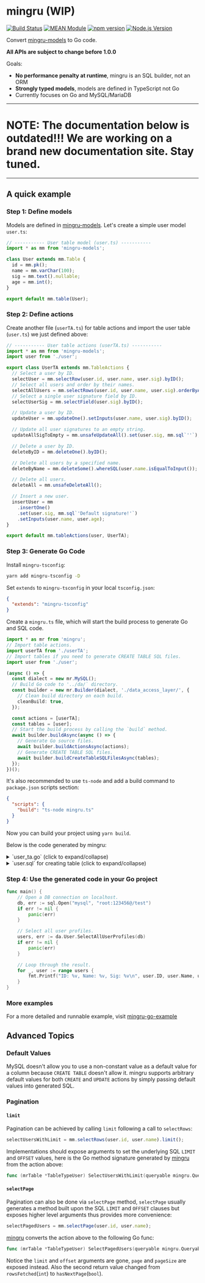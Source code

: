 # mingru (WIP)

[![Build Status](https://github.com/mgenware/mingru/workflows/Build/badge.svg)](https://github.com/mgenware/mingru/actions)
[![MEAN Module](https://img.shields.io/badge/MEAN%20Module-TypeScript-blue.svg?style=flat-square)](https://github.com/mgenware/MEAN-Module)
[![npm version](https://img.shields.io/npm/v/mingru.svg?style=flat-square)](https://npmjs.com/package/mingru)
[![Node.js Version](http://img.shields.io/node/v/mingru.svg?style=flat-square)](https://nodejs.org/en/)

Convert [mingru-models](https://github.com/mgenware/mingru-models) to Go code.

**All APIs are subject to change before 1.0.0**

Goals:

- **No performance penalty at runtime**, mingru is an SQL builder, not an ORM
- **Strongly typed models**, models are defined in TypeScript not Go
- Currently focuses on Go and MySQL/MariaDB

---

# NOTE: The documentation below is outdated!!! We are working on a brand new documentation site. Stay tuned.

---

## A quick example

### Step 1: Define models

Models are defined in [mingru-models](https://github.com/mgenware/mingru-models). Let's create a simple user model `user.ts`:

```ts
// ----------- User table model (user.ts) -----------
import * as mm from 'mingru-models';

class User extends mm.Table {
  id = mm.pk();
  name = mm.varChar(100);
  sig = mm.text().nullable;
  age = mm.int();
}

export default mm.table(User);
```

### Step 2: Define actions

Create another file (`userTA.ts`) for table actions and import the user table (`user.ts`) we just defined above:

```ts
// ----------- User table actions (userTA.ts) -----------
import * as mm from 'mingru-models';
import user from './user';

export class UserTA extends mm.TableActions {
  // Select a user by ID.
  selectUser = mm.selectRow(user.id, user.name, user.sig).byID();
  // Select all users and order by their names.
  selectAllUsers = mm.selectRows(user.id, user.name, user.sig).orderByAsc(user.name);
  // Select a single user signature field by ID.
  selectUserSig = mm.selectField(user.sig).byID();

  // Update a user by ID.
  updateUser = mm.updateOne().setInputs(user.name, user.sig).byID();

  // Update all user signatures to an empty string.
  updateAllSigToEmpty = mm.unsafeUpdateAll().set(user.sig, mm.sql`''`);

  // Delete a user by ID.
  deleteByID = mm.deleteOne().byID();

  // Delete all users by a specified name.
  deleteByName = mm.deleteSome().whereSQL(user.name.isEqualToInput());

  // Delete all users.
  deleteAll = mm.unsafeDeleteAll();

  // Insert a new user.
  insertUser = mm
    .insertOne()
    .set(user.sig, mm.sql`'Default signature!'`)
    .setInputs(user.name, user.age);
}

export default mm.tableActions(user, UserTA);
```

### Step 3: Generate Go Code

Install `mingru-tsconfig`:

```sh
yarn add mingru-tsconfig -D
```

Set `extends` to `mingru-tsconfig` in your local `tsconfig.json`:

```json
{
  "extends": "mingru-tsconfig"
}
```

Create a `mingru.ts` file, which will start the build process to generate Go and SQL code.

```ts
import * as mr from 'mingru';
// Import table actions.
import userTA from './userTA';
// Import tables if you need to generate CREATE TABLE SQL files.
import user from './user';

(async () => {
  const dialect = new mr.MySQL();
  // Build Go code to '../da/` directory.
  const builder = new mr.Builder(dialect, './data_access_layer/', {
    // Clean build directory on each build.
    cleanBuild: true,
  });

  const actions = [userTA];
  const tables = [user];
  // Start the build process by calling the `build` method.
  await builder.buildAsync(async () => {
    // Generate Go source files.
    await builder.buildActionsAsync(actions);
    // Generate CREATE TABLE SQL files.
    await builder.buildCreateTableSQLFilesAsync(tables);
  });
})();
```

It's also recommended to use `ts-node` and add a build command to `package.json` scripts section:

```json
{
  "scripts": {
    "build": "ts-node mingru.ts"
  }
}
```

Now you can build your project using `yarn build`.

Below is the code generated by mingru:

<details><summary>`user_ta.go` (click to expand/collapse)</summary>
<p>

```go
/******************************************************************************************
 * This file was automatically generated by mingru (https://github.com/mgenware/mingru)
 * Do not edit this file manually, your changes will be overwritten.
 ******************************************************************************************/

package da

import "github.com/mgenware/mingru-go-lib"

// TableTypeUser ...
type TableTypeUser struct {
}

// User ...
var User = &TableTypeUser{}

// ------------ Actions ------------

// DeleteAll ...
func (mrTable *TableTypeUser) DeleteAll(queryable mingru.Queryable) (int, error) {
	result, err := queryable.Exec("DELETE FROM `user`")
	return mingru.GetRowsAffectedIntWithError(result, err)
}

// DeleteByID ...
func (mrTable *TableTypeUser) DeleteByID(queryable mingru.Queryable, id uint64) error {
	result, err := queryable.Exec("DELETE FROM `user` WHERE `id` = ?", id)
	return mingru.CheckOneRowAffectedWithError(result, err)
}

// DeleteByName ...
func (mrTable *TableTypeUser) DeleteByName(queryable mingru.Queryable, name string) (int, error) {
	result, err := queryable.Exec("DELETE FROM `user` WHERE `name` = ?", name)
	return mingru.GetRowsAffectedIntWithError(result, err)
}

// InsertUser ...
func (mrTable *TableTypeUser) InsertUser(queryable mingru.Queryable, name string, age int) (uint64, error) {
	result, err := queryable.Exec("INSERT INTO `user` (`sig`, `name`, `age`) VALUES ('Default signature!', ?, ?)", name, age)
	return mingru.GetLastInsertIDUint64WithError(result, err)
}

// UserTableSelectAllUsersResult ...
type UserTableSelectAllUsersResult struct {
	ID   uint64
	Name string
	Sig  *string
}

// SelectAllUsers ...
func (mrTable *TableTypeUser) SelectAllUsers(queryable mingru.Queryable) ([]*UserTableSelectAllUsersResult, error) {
	rows, err := queryable.Query("SELECT `id`, `name`, `sig` FROM `user` ORDER BY `name`")
	if err != nil {
		return nil, err
	}
	result := make([]*UserTableSelectAllUsersResult, 0)
	defer rows.Close()
	for rows.Next() {
		item := &UserTableSelectAllUsersResult{}
		err = rows.Scan(&item.ID, &item.Name, &item.Sig)
		if err != nil {
			return nil, err
		}
		result = append(result, item)
	}
	err = rows.Err()
	if err != nil {
		return nil, err
	}
	return result, nil
}

// UserTableSelectUserResult ...
type UserTableSelectUserResult struct {
	ID   uint64
	Name string
	Sig  *string
}

// SelectUser ...
func (mrTable *TableTypeUser) SelectUser(queryable mingru.Queryable, id uint64) (*UserTableSelectUserResult, error) {
	result := &UserTableSelectUserResult{}
	err := queryable.QueryRow("SELECT `id`, `name`, `sig` FROM `user` WHERE `id` = ?", id).Scan(&result.ID, &result.Name, &result.Sig)
	if err != nil {
		return nil, err
	}
	return result, nil
}

// SelectUserSig ...
func (mrTable *TableTypeUser) SelectUserSig(queryable mingru.Queryable, id uint64) (*string, error) {
	var result *string
	err := queryable.QueryRow("SELECT `sig` FROM `user` WHERE `id` = ?", id).Scan(&result)
	if err != nil {
		return result, err
	}
	return result, nil
}

// UpdateAllSigToEmpty ...
func (mrTable *TableTypeUser) UpdateAllSigToEmpty(queryable mingru.Queryable) (int, error) {
	result, err := queryable.Exec("UPDATE `user` SET `sig` = ''")
	return mingru.GetRowsAffectedIntWithError(result, err)
}

// UpdateUser ...
func (mrTable *TableTypeUser) UpdateUser(queryable mingru.Queryable, id uint64, name string, sig *string) error {
	result, err := queryable.Exec("UPDATE `user` SET `name` = ?, `sig` = ? WHERE `id` = ?", name, sig, id)
	return mingru.CheckOneRowAffectedWithError(result, err)
}
```

</p>
</details>

<details><summary>`user.sql` for creating table (click to expand/collapse)</summary>
<p>

```sql
CREATE TABLE `user` (
	`id` BIGINT UNSIGNED NOT NULL AUTO_INCREMENT,
	`name` VARCHAR(100) NOT NULL,
	`sig` TEXT NULL DEFAULT NULL,
	`age` INT NOT NULL,
	PRIMARY KEY (`id`)
)
CHARACTER SET=utf8mb4
COLLATE=utf8mb4_unicode_ci
;
```

</p>
</details>

### Step 4: Use the generated code in your Go project

```go
func main() {
	// Open a DB connection on localhost.
	db, err := sql.Open("mysql", "root:123456@/test")
	if err != nil {
		panic(err)
	}

	// Select all user profiles.
	users, err := da.User.SelectAllUserProfiles(db)
	if err != nil {
		panic(err)
	}

	// Loop through the result.
	for _, user := range users {
		fmt.Printf("ID: %v, Name: %v, Sig: %v\n", user.ID, user.Name, user.Sig)
	}
}
```

### More examples

For a more detailed and runnable example, visit [mingru-go-example](https://github.com/mgenware/mingru-go-example)

## Advanced Topics

### Default Values

MySQL doesn't allow you to use a non-constant value as a default value for a column because `CREATE TABLE` doesn't allow it. mingru supports arbitrary default values for both `CREATE` and `UPDATE` actions by simply passing default values into generated SQL.

### Pagination

#### `limit`

Pagination can be achieved by calling `limit` following a call to `selectRows`:

```ts
selectUsersWithLimit = mm.selectRows(user.id, user.name).limit();
```

Implementations should expose arguments to set the underlying SQL `LIMIT` and `OFFSET` values, here is the Go method signature generated by [mingru](https://github.com/mgenware/mingru) from the action above:

```go
func (mrTable *TableTypeUser) SelectUsersWithLimit(queryable mingru.Queryable, limit int, offset int, max int) ([]*SelectUsersWithLimitResult, int, error)
```

#### `selectPage`

Pagination can also be done via `selectPage` method, `selectPage` usually generates a method built upon the SQL `LIMIT` and `OFFSET` clauses but exposes higher level arguments thus provides more convenience:

```ts
selectPagedUsers = mm.selectPage(user.id, user.name);
```

[mingru](https://github.com/mgenware/mingru) converts the action above to the following Go func:

```go
func (mrTable *TableTypeUser) SelectPagedUsers(queryable mingru.Queryable, page int, pageSize int) ([]*SelectPagedUsersResult, bool, error)
```

Notice the `limit` and `offset` arguments are gone, `page` and `pageSize` are exposed instead. Also the second return value changed from `rowsFetched`(`int`) to `hasNextPage`(`bool`).
